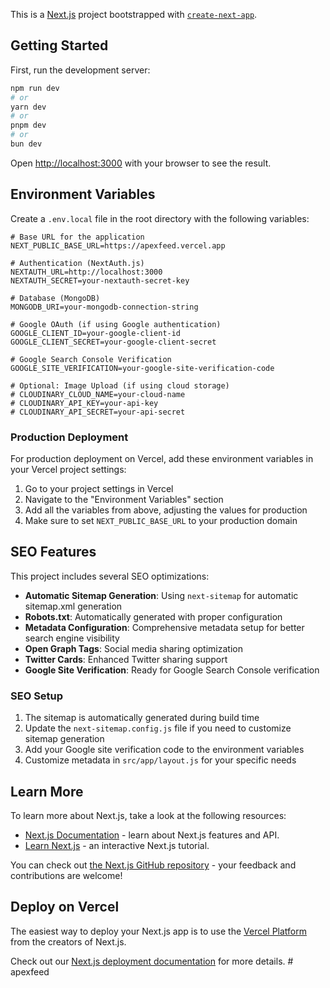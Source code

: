 This is a [Next.js](https://nextjs.org) project bootstrapped with [`create-next-app`](https://github.com/vercel/next.js/tree/canary/packages/create-next-app).

## Getting Started

First, run the development server:

```bash
npm run dev
# or
yarn dev
# or
pnpm dev
# or
bun dev
```

Open [http://localhost:3000](http://localhost:3000) with your browser to see the result.

## Environment Variables

Create a `.env.local` file in the root directory with the following variables:

```env
# Base URL for the application
NEXT_PUBLIC_BASE_URL=https://apexfeed.vercel.app

# Authentication (NextAuth.js)
NEXTAUTH_URL=http://localhost:3000
NEXTAUTH_SECRET=your-nextauth-secret-key

# Database (MongoDB)
MONGODB_URI=your-mongodb-connection-string

# Google OAuth (if using Google authentication)
GOOGLE_CLIENT_ID=your-google-client-id
GOOGLE_CLIENT_SECRET=your-google-client-secret

# Google Search Console Verification
GOOGLE_SITE_VERIFICATION=your-google-site-verification-code

# Optional: Image Upload (if using cloud storage)
# CLOUDINARY_CLOUD_NAME=your-cloud-name
# CLOUDINARY_API_KEY=your-api-key
# CLOUDINARY_API_SECRET=your-api-secret
```

### Production Deployment

For production deployment on Vercel, add these environment variables in your Vercel project settings:

1. Go to your project settings in Vercel
2. Navigate to the "Environment Variables" section
3. Add all the variables from above, adjusting the values for production
4. Make sure to set `NEXT_PUBLIC_BASE_URL` to your production domain

## SEO Features

This project includes several SEO optimizations:

- **Automatic Sitemap Generation**: Using `next-sitemap` for automatic sitemap.xml generation
- **Robots.txt**: Automatically generated with proper configuration
- **Metadata Configuration**: Comprehensive metadata setup for better search engine visibility
- **Open Graph Tags**: Social media sharing optimization
- **Twitter Cards**: Enhanced Twitter sharing support
- **Google Site Verification**: Ready for Google Search Console verification

### SEO Setup

1. The sitemap is automatically generated during build time
2. Update the `next-sitemap.config.js` file if you need to customize sitemap generation
3. Add your Google site verification code to the environment variables
4. Customize metadata in `src/app/layout.js` for your specific needs

## Learn More

To learn more about Next.js, take a look at the following resources:

- [Next.js Documentation](https://nextjs.org/docs) - learn about Next.js features and API.
- [Learn Next.js](https://nextjs.org/learn) - an interactive Next.js tutorial.

You can check out [the Next.js GitHub repository](https://github.com/vercel/next.js) - your feedback and contributions are welcome!

## Deploy on Vercel

The easiest way to deploy your Next.js app is to use the [Vercel Platform](https://vercel.com/new?utm_medium=default-template&filter=next.js&utm_source=create-next-app&utm_campaign=create-next-app-readme) from the creators of Next.js.

Check out our [Next.js deployment documentation](https://nextjs.org/docs/app/building-your-application/deploying) for more details.
#   a p e x f e e d  
 
